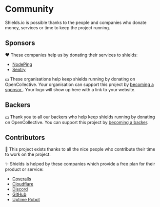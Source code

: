 # Community

Shields.io is possible thanks to the people and companies who donate money, services or time to keep the project running.

## Sponsors

❤️ These companies help us by donating their services to shields:

<ul>
    <li>
        <a href="https://nodeping.com/">
        NodePing
        </a>
    </li>
    <li>
        <a href="https://sentry.io/">
        Sentry
        </a>
    </li>
</ul>

💵 These organisations help keep shields running by donating on OpenCollective. Your organisation can support this project by <a href="https://opencollective.com/shields#sponsor">becoming a sponsor </a>. Your logo will show up here with a link to your website.

<p>
    <object
        data="https://opencollective.com/shields/tiers/sponsor.svg?avatarHeight=80&width=600"
        class="opencollective-image"
    ></object>
</p>

## Backers

💵 Thank you to all our backers who help keep shields running by donating on OpenCollective. You can support this project by <a href="https://opencollective.com/shields#backer">becoming a backer</a>.

<p>
    <object
        data="https://opencollective.com/shields/tiers/backer.svg?width=600"
        class="opencollective-image">
    </object>
</p>

## Contributors

🙏 This project exists thanks to all the nice people who contribute their time to work on the project.

<p>
    <object
        data="https://opencollective.com/shields/contributors.svg?width=600"
        class="opencollective-image"
    ></object>
</p>

✨ Shields is helped by these companies which provide a free plan for their product or service:

<ul>
    <li>
        <a href="https://coveralls.io/">Coveralls</a>
    </li>
    <li>
        <a href="https://www.cloudflare.com/">Cloudflare</a>
    </li>
    <li>
        <a href="https://discord.com/">Discord</a>
    </li>
    <li>
        <a href="https://github.com/">GitHub</a>
    </li>
    <li>
        <a href="https://uptimerobot.com/">Uptime Robot</a>
    </li>
</ul>

